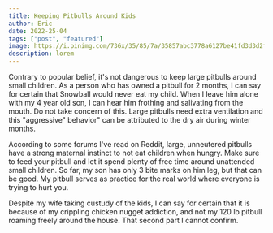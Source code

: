 ```yaml
---
title: Keeping Pitbulls Around Kids
author: Eric
date: 2022-25-04
tags: ["post", "featured"]
image: https://i.pinimg.com/736x/35/85/7a/35857abc3778a6127be41fd3d3d2f7e9--bully-xxl-bully-pitbull.jpg
description: lorem
---
```


Contrary to popular belief, it's not dangerous to keep large pitbulls around small children. As a person who has owned a pitbull for 2 months, I can say for certain that Snowball would never eat my child. When I leave him alone with my 4 year old son, I can hear him frothing and salivating from the mouth. Do not take concern of this. Large pitbulls need extra ventilation and this "aggressive" behavior" can be attributed to the dry air during winter months. 

According to some forums I've read on Reddit, large, unneutered pitbulls have a strong maternal instinct to not eat children when hungry. Make sure to feed your pitbull and let it spend plenty of free time around unattended small children. So far, my son has only 3 bite marks on him leg, but that can be good. My pitbull serves as practice for the real world where everyone is trying to hurt you. 

Despite my wife taking custudy of the kids, I can say for certain that it is because of my crippling chicken nugget addiction, and not my 120 lb pitbull roaming freely around the house. That second part I cannot confirm.